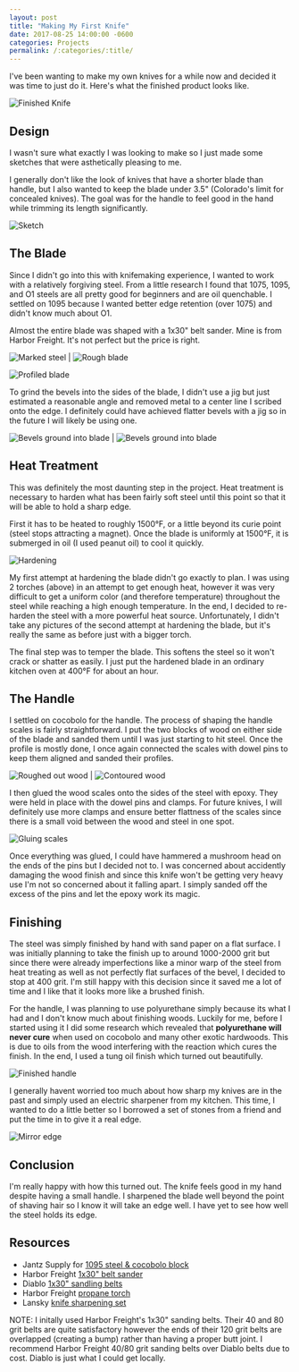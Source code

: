 ```yaml
---
layout: post
title: "Making My First Knife"
date: 2017-08-25 14:00:00 -0600
categories: Projects
permalink: /:categories/:title/
---
```


I've been wanting to make my own knives for a while now and decided it was time to just do it.
Here's what the finished product looks like.

![Finished Knife]({{base-url}}/assets/first-knife/finished-2.jpg)

<!--description-->

## Design

I wasn't sure what exactly I was looking to make so I just made some sketches that were asthetically pleasing to me.

I generally don't like the look of knives that have a shorter blade than handle, but I also wanted to keep the blade under 3.5" (Colorado's limit for concealed knives). The goal was for the handle to feel good in the hand while trimming its length significantly.

![Sketch]({{base-url}}/assets/first-knife/sketch-2.jpg)

## The Blade

Since I didn't go into this with knifemaking experience, I wanted to work with a relatively forgiving steel. From a little research I found that 1075, 1095, and O1 steels are all pretty good for beginners and are oil quenchable. I settled on 1095 because I wanted better edge retention (over 1075) and didn't know much about O1.

Almost the entire blade was shaped with a 1x30" belt sander. Mine is from Harbor Freight. It's not perfect but the price is right.

![Marked steel]({{base-url}}/assets/first-knife/marked-steel.jpg) | ![Rough blade]({{base-url}}/assets/first-knife/rough-blade.jpg)

![Profiled blade]({{base-url}}/assets/first-knife/profiled-2.jpg)

To grind the bevels into the sides of the blade, I didn't use a jig but just estimated a reasonable angle and removed metal to a center line I scribed onto the edge. I definitely could have achieved flatter bevels with a jig so in the future I will likely be using one.

![Bevels ground into blade]({{base-url}}/assets/first-knife/done-grinding-left.jpg) | ![Bevels ground into blade]({{base-url}}/assets/first-knife/done-grinding-right.jpg)

## Heat Treatment

This was definitely the most daunting step in the project. Heat treatment is necessary to harden what has been fairly soft steel until this point so that it will be able to hold a sharp edge.

First it has to be heated to roughly 1500&deg;F, or a little beyond its curie point (steel stops attracting a magnet). Once the blade is uniformly at 1500&deg;F, it is submerged in oil (I used peanut oil) to cool it quickly.

![Hardening]({{base-url}}/assets/first-knife/heating-steel-2.jpg)

My first attempt at hardening the blade didn't go exactly to plan. I was using 2 torches (above) in an attempt to get enough heat, however it was very difficult to get a uniform color (and therefore temperature) throughout the steel while reaching a high enough temperature. In the end, I decided to re-harden the steel with a more powerful heat source. Unfortunately, I didn't take any pictures of the second attempt at hardening the blade, but it's really the same as before just with a bigger torch.

The final step was to temper the blade. This softens the steel so it won't crack or shatter as easily. I just put the hardened blade in an ordinary kitchen oven at 400&deg;F for about an hour.

## The Handle

I settled on cocobolo for the handle. The process of shaping the handle scales is fairly straightforward. I put the two blocks of wood on either side of the blade and sanded them until I was just starting to hit steel. Once the profile is mostly done, I once again connected the scales with dowel pins to keep them aligned and sanded their profiles.

![Roughed out wood]({{base-url}}/assets/first-knife/rough-wood.jpg) | ![Contoured wood]({{base-url}}/assets/first-knife/smooth-wood.jpg)

I then glued the wood scales onto the sides of the steel with epoxy. They were held in place with the dowel pins and clamps. For future knives, I will definitely use more clamps and ensure better flattness of the scales since there is a small void between the wood and steel in one spot.

![Gluing scales]({{base-url}}/assets/first-knife/gluing-2.jpg)

Once everything was glued, I could have hammered a mushroom head on the ends of the pins but I decided not to. I was concerned about accidently damaging the wood finish and since this knife won't be getting very heavy use I'm not so concerned about it falling apart. I simply sanded off the excess of the pins and let the epoxy work its magic. 

## Finishing

The steel was simply finished by hand with sand paper on a flat surface. I was initially planning to take the finish up to around 1000-2000 grit but since there were already imperfections like a minor warp of the steel from heat treating as well as not perfectly flat surfaces of the bevel, I decided to stop at 400 grit. I'm still happy with this decision since it saved me a lot of time and I like that it looks more like a brushed finish.

For the handle, I was planning to use polyurethane simply because its what I had and I don't know much about finishing woods. Luckily for me, before I started using it I did some research which revealed that **polyurethane will never cure** when used on cocobolo and many other exotic hardwoods. This is due to oils from the wood interfering with the reaction which cures the finish.
In the end, I used a tung oil finish which turned out beautifully.

![Finished handle]({{base-url}}/assets/first-knife/finished-wood-2.jpg)

I generally havent worried too much about how sharp my knives are in the past and simply used an electric sharpener from my kitchen. This time, I wanted to do a little better so I borrowed a set of stones from a friend and put the time in to give it a real edge.

![Mirror edge]({{base-url}}/assets/first-knife/mirror-edge-2.jpg)

## Conclusion

I'm really happy with how this turned out. The knife feels good in my hand despite having a small handle. I sharpened the blade well beyond the point of shaving hair so I know it will take an edge well. I have yet to see how well the steel holds its edge.

## Resources

- Jantz Supply for [1095 steel & cocobolo block](http://www.knifemaking.com)
- Harbor Freight [1x30" belt sander](https://www.harborfreight.com/1-in-x-30-in-belt-sander-60543.html)
- Diablo [1x30" sandling belts](http://www.homedepot.com/p/Diablo-1-in-x-30-in-Assorted-Belt-Pack-3-Piece-DCB130VGPS03G/202830850)
- Harbor Freight [propane torch](https://www.harborfreight.com/propane-torch-91033.html)
- Lansky [knife sharpening set](https://www.amazon.com/Lansky-Deluxe-5-Stone-Sharpening-System/dp/B000B8IEA4/ref=sr_1_3?ie=UTF8&qid=1502920512&sr=8-3&keywords=knife+sharpening+kit)

NOTE: I initally used Harbor Freight's 1x30" sanding belts. Their 40 and 80 grit belts are quite satisfactory however the ends of their 120 grit belts are overlapped (creating a bump) rather than having a proper butt joint. I recommend Harbor Freight 40/80 grit sanding belts over Diablo belts due to cost. Diablo is just what I could get locally.

